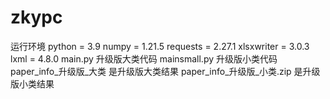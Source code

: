 # zkypc
运行环境
python = 3.9
numpy = 1.21.5
requests = 2.27.1
xlsxwriter = 3.0.3
lxml = 4.8.0
main.py 升级版大类代码
mainsmall.py 升级版小类代码
paper_info_升级版_大类 是升级版大类结果
paper_info_升级版_小类.zip 是升级版小类结果
